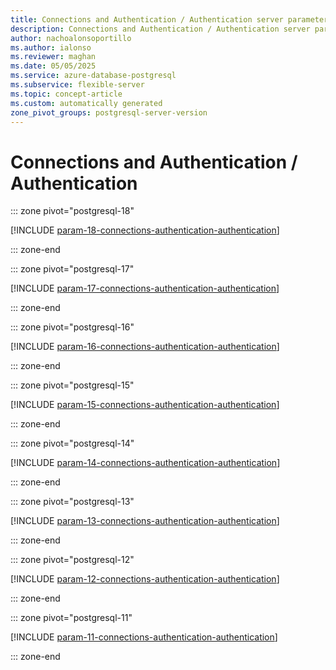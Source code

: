 ```yaml
---
title: Connections and Authentication / Authentication server parameters
description: Connections and Authentication / Authentication server parameters for Azure Database for PostgreSQL flexible server.
author: nachoalonsoportillo
ms.author: ialonso
ms.reviewer: maghan
ms.date: 05/05/2025
ms.service: azure-database-postgresql
ms.subservice: flexible-server
ms.topic: concept-article
ms.custom: automatically generated
zone_pivot_groups: postgresql-server-version
---
```

# Connections and Authentication / Authentication


::: zone pivot="postgresql-18"

[!INCLUDE [param-18-connections-authentication-authentication](./includes/param-18-connections-authentication-authentication.md)]

::: zone-end


::: zone pivot="postgresql-17"

[!INCLUDE [param-17-connections-authentication-authentication](./includes/param-17-connections-authentication-authentication.md)]

::: zone-end


::: zone pivot="postgresql-16"

[!INCLUDE [param-16-connections-authentication-authentication](./includes/param-16-connections-authentication-authentication.md)]

::: zone-end


::: zone pivot="postgresql-15"

[!INCLUDE [param-15-connections-authentication-authentication](./includes/param-15-connections-authentication-authentication.md)]

::: zone-end


::: zone pivot="postgresql-14"

[!INCLUDE [param-14-connections-authentication-authentication](./includes/param-14-connections-authentication-authentication.md)]

::: zone-end


::: zone pivot="postgresql-13"

[!INCLUDE [param-13-connections-authentication-authentication](./includes/param-13-connections-authentication-authentication.md)]

::: zone-end


::: zone pivot="postgresql-12"

[!INCLUDE [param-12-connections-authentication-authentication](./includes/param-12-connections-authentication-authentication.md)]

::: zone-end


::: zone pivot="postgresql-11"

[!INCLUDE [param-11-connections-authentication-authentication](./includes/param-11-connections-authentication-authentication.md)]

::: zone-end


